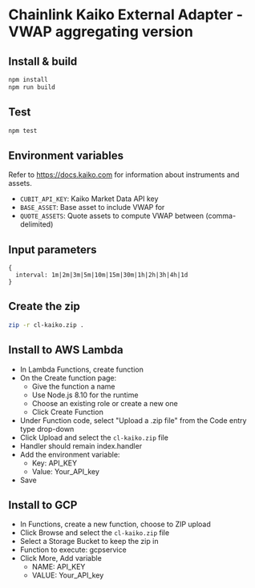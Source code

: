 # Chainlink Kaiko External Adapter - VWAP aggregating version

## Install & build

```bash
npm install
npm run build
```

## Test

```bash
npm test
```

## Environment variables

Refer to https://docs.kaiko.com for information about instruments and assets.

- `CUBIT_API_KEY`: Kaiko Market Data API key
- `BASE_ASSET`: Base asset to include VWAP for
- `QUOTE_ASSETS`: Quote assets to compute VWAP between (comma-delimited)


## Input parameters

```
{
  interval: 1m|2m|3m|5m|10m|15m|30m|1h|2h|3h|4h|1d
}
```

## Create the zip

```bash
zip -r cl-kaiko.zip .
```

## Install to AWS Lambda

- In Lambda Functions, create function
- On the Create function page:
  - Give the function a name
  - Use Node.js 8.10 for the runtime
  - Choose an existing role or create a new one
  - Click Create Function
- Under Function code, select "Upload a .zip file" from the Code entry type drop-down
- Click Upload and select the `cl-kaiko.zip` file
- Handler should remain index.handler
- Add the environment variable:
  - Key: API_KEY
  - Value: Your_API_key
- Save

## Install to GCP

- In Functions, create a new function, choose to ZIP upload
- Click Browse and select the `cl-kaiko.zip` file
- Select a Storage Bucket to keep the zip in
- Function to execute: gcpservice
- Click More, Add variable
  - NAME: API_KEY
  - VALUE: Your_API_key